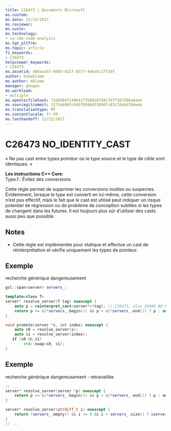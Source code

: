 ```yaml
---
title: C26473 | Documents Microsoft
ms.custom: 
ms.date: 11/15/2017
ms.reviewer: 
ms.suite: 
ms.technology:
- vs-ide-code-analysis
ms.tgt_pltfrm: 
ms.topic: article
f1_keywords:
- C26473
helpviewer_keywords:
- C26473
ms.assetid: d88aaa57-0003-421f-8377-4e6a5c27f2df
author: mikeblome
ms.author: mblome
manager: ghogen
ms.workload:
- multiple
ms.openlocfilehash: 72d03847148b41ffb8810f58c7d7f167300a8ab4
ms.sourcegitcommit: 32f1a690fc445f9586d53698fc82c7debd784eeb
ms.translationtype: MT
ms.contentlocale: fr-FR
ms.lasthandoff: 12/22/2017
---
```

# <a name="c26473-noidentitycast"></a>C26473 NO_IDENTITY_CAST
« Ne pas cast entre types pointeur où le type source et le type de cible sont identiques. »

**Les instructions C++ Core**:   
Type.1 : Évitez des conversions

Cette règle permet de supprimer les conversions inutiles ou suspectes. Évidemment, lorsque le type est converti en lui-même, cette conversion n’est pas effectif, mais le fait que le cast est utilisé peut indiquer un risque potentiel de régression ou de problème de conception subtiles si les types de changent dans les futures. Il est toujours plus sûr d’utiliser des casts aussi peu que possible. 

## <a name="remarks"></a>Notes    
 -  Cette règle est implémentée pour statique et effectue un cast de réinterprétation et vérifie uniquement les types de pointeur.
## <a name="example"></a>Exemple 
recherche générique dangereusement

```cpp
gsl::span<server> servers_;

template<class T>
server* resolve_server(T tag) noexcept {
    auto p = reinterpret_cast<server*>(tag); // C26473, also 26490 NO_REINTERPRET_CAST
    return p >= &(*servers_.begin()) && p < &(*servers_.end()) ? p : nullptr;
}

void promote(server *s, int index) noexcept {
    auto s0 = resolve_server(s);
    auto s1 = resolve_server(index);
   if (s0 && s1)
        std::swap(s0, s1);
}
```

## <a name="example"></a>Exemple 
recherche générique dangereusement - retravaillée

```cpp
// ...
server* resolve_server(server *p) noexcept {
    return p >= &(*servers_.begin()) && p < &(*servers_.end()) ? p : nullptr;
}

server* resolve_server(ptrdiff_t i) noexcept {
    return !servers_.empty() && i >= 0 && i < servers_.size() ? &servers_[i] : nullptr;
}
// ...
```

